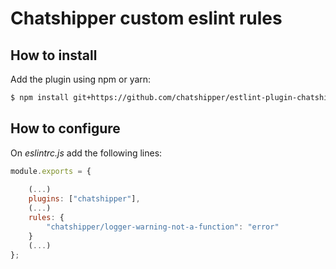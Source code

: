# Chatshipper custom eslint rules

## How to install

Add the plugin using npm or yarn:

```bash
$ npm install git+https://github.com/chatshipper/estlint-plugin-chatshipper
```

## How to configure

On *eslintrc.js* add the following lines:

```js
module.exports = {
    
    (...)
    plugins: ["chatshipper"],
    (...)
    rules: {
        "chatshipper/logger-warning-not-a-function": "error"
    }
    (...)
};
```
